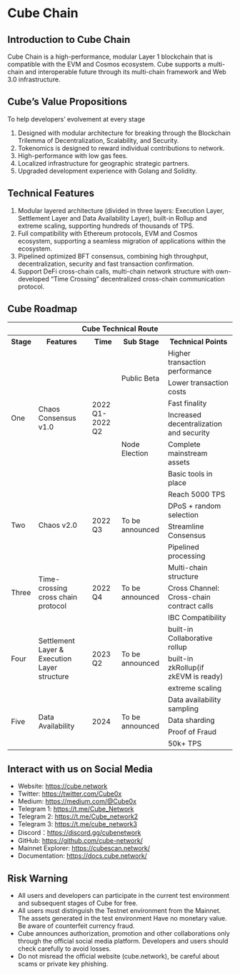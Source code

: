 # Cube Chain

## Introduction to Cube Chain
Cube Chain is a high-performance, modular Layer 1 blockchain that is compatible with the EVM and Cosmos ecosystem. Cube supports a multi-chain and interoperable future through its multi-chain framework and Web 3.0 infrastructure. 

## Cube’s Value Propositions 
To help developers’ evolvement at every stage 

1. Designed with modular architecture for breaking through the Blockchain Trilemma of Decentralization, Scalability, and Security. 
2. Tokenomics is designed to reward individual contributions to network. 
3. High-performance with low gas fees. 
4. Localized infrastructure for geographic strategic partners. 
5. Upgraded development experience with Golang and Solidity.

## Technical Features 

1. Modular layered architecture (divided in three layers: Execution Layer, Settlement Layer and Data Availability Layer), built-in Rollup and extreme scaling, supporting hundreds of thousands of TPS. 
2. Full compatibility with Ethereum protocols, EVM and Cosmos ecosystem, supporting a seamless migration of applications within the ecosystem. 
3. Pipelined optimized BFT consensus, combining high throughput, decentralization, security and fast transaction confirmation. 
4. Support DeFi cross-chain calls, multi-chain network structure with own-developed “Time Crossing” decentralized  cross-chain communication protocol.


## Cube Roadmap

<table >
    <tr style="background:rgba(0,0,0,0)" ><th colspan=5>Cube Technical Route</th> </tr>
    <tr style="background:rgba(0,0,0,0)" >
<th > Stage </th><th> Features </th><th> Time </th><th> Sub Stage </th><th> Technical Points </th>
</tr>
<tr style="background:rgba(0,0,0,0)" >
<tr style="background:rgba(0,0,0,0)" >
    <td rowspan=6 >One</td>
    <td rowspan=6 >
Chaos Consensus v1.0</td>
    <td rowspan=6 >2022 Q1-2022 Q2</td>
    <td rowspan=3 >Public Beta</td><td>Higher transaction performance</td></tr>
<tr style="background:rgba(0,0,0,0)" ><td>Lower transaction costs</td></tr>
<tr style="background:rgba(0,0,0,0)"><td>Fast finality</td></tr>
<tr style="background:rgba(0,0,0,0)"> <td rowspan=3 >Node Election</td><td>Increased decentralization and security</td></tr>
<tr style="background:rgba(0,0,0,0)"><td>Complete mainstream assets</td></tr>
<tr style="background:rgba(0,0,0,0)"><td>Basic tools in place</td></tr>


<tr style="background:rgba(0,0,0,0)"><td rowspan=4 > Two </td><td rowspan=4 > 
Chaos v2.0  </td> <td rowspan=4 >2022 Q3 </td> <td rowspan=4 > To be announced  </td> <td> Reach 5000 TPS </td></tr>
<tr style="background:rgba(0,0,0,0)"><td> DPoS + random selection </td></tr>
<tr style="background:rgba(0,0,0,0)"><td> Streamline Consensus </td></tr>
<tr style="background:rgba(0,0,0,0)"><td>Pipelined processing</td></tr>

<tr style="background:rgba(0,0,0,0)"><td rowspan=3> Three </td> <td rowspan=3>
Time-crossing cross chain protocol
</td><td rowspan=3>2022 Q4</td><td rowspan=3>To be announced</td><td>Multi-chain structure</td></tr>
<tr style="background:rgba(0,0,0,0)"><td>Cross Channel: Cross-chain contract calls</td></tr>
<tr style="background:rgba(0,0,0,0)"><td>IBC Compatibility</td></tr>
<tr style="background:rgba(0,0,0,0)"><td rowspan=3> Four </td> <td rowspan=3>
Settlement Layer & Execution Layer structure
</td> <td rowspan=3>2023 Q2</td> <td rowspan=3>To be announced</td><td>built-in Collaborative rollup</td></tr>
<tr style="background:rgba(0,0,0,0)"><td>built-in zkRollup(if zkEVM is ready)</td></tr>
<tr style="background:rgba(0,0,0,0)"><td>extreme scaling</td></tr>

<tr style="background:rgba(0,0,0,0)"><td rowspan=4> Five </td> <td rowspan=4>
Data Availability 
</td> <td rowspan=4>2024</td> <td rowspan=4>To be announced</td><td>Data availability sampling</td></tr>
<tr style="background:rgba(0,0,0,0)"><td>Data sharding</td></tr>
<tr style="background:rgba(0,0,0,0)"><td>Proof of Fraud</td></tr>
<tr style="background:rgba(0,0,0,0)"><td>50k+ TPS</td></tr>
</table>

[comment]: <> (## Vision & Architecture)

[comment]: <> (Cube is a public blockchain that is designed to collaborate and promote the development)

[comment]: <> (of the industry, taking into account the current needs of decentralized applications and the)

[comment]: <> (future innovation and development. It takes high-performance underlying permissionless)

[comment]: <> (blockchain as a new starting point, realizes the ultimate performance optimization of)

[comment]: <> (single-chains in phases, supports and promotes the development of Web 3.0 in modular)

[comment]: <> (layers, solves storage pain points, forming a permissionless blockchain with complete)

[comment]: <> (underlying capabilities that everyone can participate in.)

[comment]: <> (#### Architecture)

[comment]: <> (Cube adopts a modular architecture which is divided into three)

[comment]: <> (layers: Execution Layer, Settlement Layer and Data Availability Layer.)

[comment]: <> (• Execution Layer: responsible for the execution of almost all contract-based transactions and supports decentralized applications. It is the combination of ZK Rollup and)

[comment]: <> (Collaborative Rollup, where the execution results are submitted to the settlement)

[comment]: <> (layer and the settlement layer establishes undeniable security as well as objective)

[comment]: <> (finality.  )

[comment]: <> (• Settlement layer: responsible for verifying and settling the execution results of the)

[comment]: <> (execution layer and is also the asset layer, responsible for the management and)

[comment]: <> (settlement of the assets on the chain.  )

[comment]: <> (• Data availability layer: focusing on data storage, it will store permanently high-value)

[comment]: <> (data based on data sharding, and with data availability sampling technologies it can)

[comment]: <> (support reliable verification for light clients.  )

[comment]: <> (![]&#40;./images/cube-testnet/cube-architecture.png&#41;)

[comment]: <> ([Read the technical-white paper for more information][cube-information])
 
[comment]: <> ( [cube-information]:https://github.com/cube-network/techical-whitepaper)

## Interact with us on Social Media


- Website: https://cube.network  
- Twitter: https://twitter.com/Cube0x  
- Medium: https://medium.com/@Cube0x  
- Telegram 1: https://t.me/Cube_Network  
- Telegram 2: https://t.me/Cube_network2  
- Telegram 3: https://t.me/cube_network3  
- Discord：https://discord.gg/cubenetwork  
- GitHub: https://github.com/cube-network/  
- Mainnet Explorer: https://cubescan.network/  
- Documentation: https://docs.cube.network/  
  

## Risk Warning
- All users and developers can participate in the current test environment and subsequent stages of Cube for free.
- All users must distinguish the Testnet environment from the Mainnet. The assets generated in the test environment Have no monetary value. Be aware of counterfeit currency fraud.
- Cube announces authorization, promotion and other collaborations only through the official social media platform. Developers and users should check carefully to avoid losses.
- Do not misread the official website (cube.network), be careful about scams or private key phishing.
